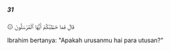 ##### 31

<span class="ayah">۞ قَالَ فَمَا خَطْبُكُمْ أَيُّهَا ٱلْمُرْسَلُونَ</span>

<span class="ayah_translation">Ibrahim bertanya: "Apakah urusanmu hai para utusan?"</span>
